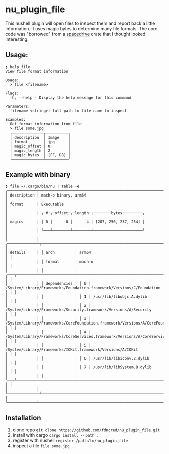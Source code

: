 # nu_plugin_file

This nushell plugin will open files to inspect them and report back a little information. It uses magic bytes to determine many file formats. The core code was "borrowed" from a [spacedrive](https://github.com/spacedriveapp/spacedrive/tree/main/crates/file-ext) crate that I thought looked interesting.

## Usage:

```nushell
❯ help file
View file format information

Usage:
  > file <filename>

Flags:
  -h, --help - Display the help message for this command

Parameters:
  filename <string>: full path to file name to inspect

Examples:
  Get format information from file
  > file some.jpg
  ╭──────────────┬──────────╮
  │ description  │ Image    │
  │ format       │ jpg      │
  │ magic_offset │ 0        │
  │ magic_length │ 2        │
  │ magic_bytes  │ [FF, D8] │
  ╰──────────────┴──────────╯
```
## Example with binary
```nushell
❯ file ~/.cargo/bin/nu | table -e 
╭─────────────┬──────────────────────────────────────────────────────────────────────────────────────────────────────────╮
│ description │ mach-o binary, arm64                                                                                     │
│ format      │ Executable                                                                                               │
│             │ ╭─#─┬─offset─┬─length─┬────────bytes─────────╮                                                           │
│ magics      │ │ 0 │      0 │      4 │ [207, 250, 237, 254] │                                                           │
│             │ ╰───┴────────┴────────┴──────────────────────╯                                                           │
│             │ ╭──────────────┬───────────────────────────────────────────────────────────────────────────────────────╮ │
│ details     │ │ arch         │ arm64                                                                                 │ │
│             │ │ format       │ mach-o                                                                                │ │
│             │ │              │ ╭───┬───────────────────────────────────────────────────────────────────────────────╮ │ │
│             │ │ dependencies │ │ 0 │ /System/Library/Frameworks/Foundation.framework/Versions/C/Foundation         │ │ │
│             │ │              │ │ 1 │ /usr/lib/libobjc.A.dylib                                                      │ │ │
│             │ │              │ │ 2 │ /System/Library/Frameworks/Security.framework/Versions/A/Security             │ │ │
│             │ │              │ │ 3 │ /System/Library/Frameworks/CoreFoundation.framework/Versions/A/CoreFoundation │ │ │
│             │ │              │ │ 4 │ /System/Library/Frameworks/CoreServices.framework/Versions/A/CoreServices     │ │ │
│             │ │              │ │ 5 │ /System/Library/Frameworks/IOKit.framework/Versions/A/IOKit                   │ │ │
│             │ │              │ │ 6 │ /usr/lib/libiconv.2.dylib                                                     │ │ │
│             │ │              │ │ 7 │ /usr/lib/libSystem.B.dylib                                                    │ │ │
│             │ │              │ ╰───┴───────────────────────────────────────────────────────────────────────────────╯ │ │
│             │ ╰──────────────┴───────────────────────────────────────────────────────────────────────────────────────╯ │
╰─────────────┴──────────────────────────────────────────────────────────────────────────────────────────────────────────╯
```

## Installation
1. clone repo `git clone https://github.com/fdncred/nu_plugin_file.git`
2. install with cargo `cargo install --path .`
3. register with nushell `register /path/to/nu_plugin_file`
4. inspect a file `file some.jpg`
